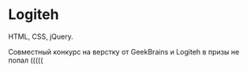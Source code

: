 # Logiteh

HTML, CSS, jQuery.

Совместный конкурс на верстку от GeekBrains и Logiteh в призы не попал ((((( 
